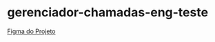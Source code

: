 # gerenciador-chamadas-eng-teste

[Figma do Projeto](https://www.figma.com/file/XU9aPJq6SlqrDDJglORXFi/Untitled?type=design&node-id=0%3A1&mode=dev&t=bIyyogHz7IiVNctR-1)
